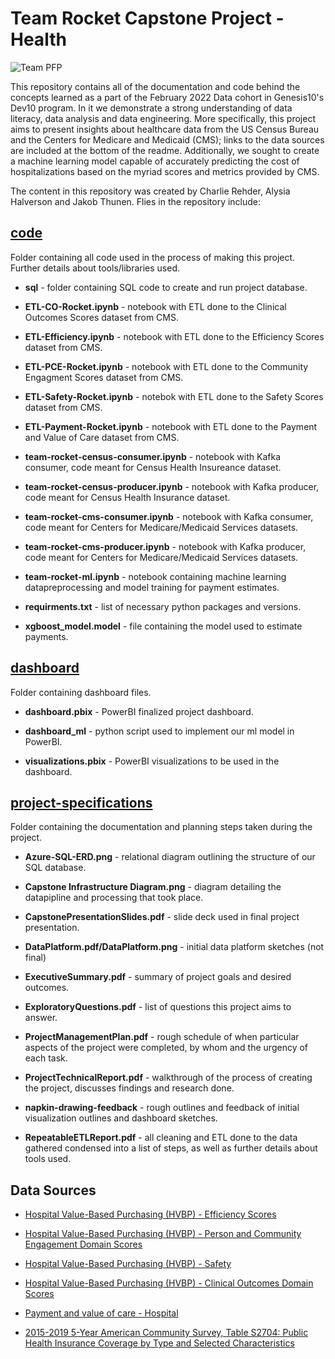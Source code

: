 # Team Rocket Capstone Project - Health

![Team PFP](https://static1.cbrimages.com/wordpress/wp-content/uploads/2021/09/pokemon-team-rocket-1274884-2.jpg)

This repository contains all of the documentation and code behind the concepts learned as a part of the February 2022 Data cohort in Genesis10's Dev10 program. In it we demonstrate a strong understanding of data literacy, data analysis and data engineering. More specifically, this project aims to present insights about healthcare data from the US Census Bureau and the Centers for Medicare and Medicaid (CMS); links to the data sources are included at the bottom of the readme. Additionally, we sought to create a machine learning model capable of accurately predicting the cost of hospitalizations based on the myriad scores and metrics provided by CMS.

The content in this repository was created by Charlie Rehder, Alysia Halverson and Jakob Thunen. Flies in the repository include:

## [code](https://github.com/charlierehder/m11-capstone/tree/master/code)

Folder containing all code used in the process of making this project. Further details about tools/libraries used.

  * **sql** - folder containing SQL code to create and run project database.

  * **ETL-CO-Rocket.ipynb** - notebook with ETL done to the Clinical Outcomes Scores dataset from CMS.

  * **ETL-Efficiency.ipynb** - notebook with ETL done to the Efficiency Scores dataset from CMS.

  * **ETL-PCE-Rocket.ipynb** - notebook with ETL done to the Community Engagment Scores dataset from CMS.

  * **ETL-Safety-Rocket.ipynb** - notebok with ETL done to the Safety Scores dataset from CMS.

  * **ETL-Payment-Rocket.ipynb** - notebook with ETL done to the Payment and Value of Care dataset from CMS.

  * **team-rocket-census-consumer.ipynb** - notebook with Kafka consumer, code meant for Census Health Insureance dataset.

  * **team-rocket-census-producer.ipynb** - notebook with Kafka producer, code meant for Census Health Insurance dataset.

  * **team-rocket-cms-consumer.ipynb** - notebook with Kafka consumer, code meant for Centers for Medicare/Medicaid Services datasets.

  * **team-rocket-cms-producer.ipynb** - notebook with Kafka producer, code meant for Centers for Medicare/Medicaid Services datasets.

  * **team-rocket-ml.ipynb** - notebook containing machine learning datapreprocessing and model training for payment estimates.

  * **requirments.txt** - list of necessary python packages and versions.

  * **xgboost_model.model** - file containing the model used to estimate payments.

## [dashboard](https://github.com/charlierehder/m11-capstone/tree/master/dashboard)

Folder containing dashboard files.

  * **dashboard.pbix** - PowerBI finalized project dashboard.

  * **dashboard_ml** - python script used to implement our ml model in PowerBI.

  * **visualizations.pbix** - PowerBI visualizations to be used in the dashboard.

## [project-specifications](https://github.com/charlierehder/m11-capstone/tree/master/project-specifications)

Folder containing the documentation and planning steps taken during the project.

  * **Azure-SQL-ERD.png** - relational diagram outlining the structure of our SQL database.

  * **Capstone Infrastructure Diagram.png** - diagram detailing the datapipline and processing that took place. 

  * **CapstonePresentationSlides.pdf** - slide deck used in final project presentation.

  * **DataPlatform.pdf/DataPlatform.png** - initial data platform sketches (not final)

  * **ExecutiveSummary.pdf** - summary of project goals and desired outcomes.

  * **ExploratoryQuestions.pdf** - list of questions this project aims to answer.

  * **ProjectManagementPlan.pdf** - rough schedule of when particular aspects of the project were completed, by whom and the urgency of each task.

  * **ProjectTechnicalReport.pdf** - walkthrough of the process of creating the project, discusses findings and research done.

  * **napkin-drawing-feedback** - rough outlines and feedback of initial visualization outlines and dashboard sketches.

  * **RepeatableETLReport.pdf** - all cleaning and ETL done to the data gathered condensed into a list of steps, as well as further details about tools used.

## Data Sources

 * [Hospital Value-Based Purchasing (HVBP) - Efficiency Scores](https://data.cms.gov/provider-data/dataset/su9h-3pvj)

 * [Hospital Value-Based Purchasing (HVBP) - Person and Community Engagement Domain Scores](https://data.cms.gov/provider-data/dataset/avtz-f2ge)

 * [Hospital Value-Based Purchasing (HVBP) - Safety](https://data.cms.gov/provider-data/dataset/dgmq-aat3)

 * [Hospital Value-Based Purchasing (HVBP) - Clinical Outcomes Domain Scores](https://data.cms.gov/provider-data/dataset/pudb-wetr)

 * [Payment and value of care - Hospital](https://data.cms.gov/provider-data/dataset/c7us-v4mf)

 * [2015-2019 5-Year American Community Survey, Table S2704: Public Health Insurance Coverage by Type and Selected Characteristics](https://data.census.gov/cedsci/table?t=Health%20Insurance&g=0100000US%240400000&tid=ACSST5Y2020.S2704&tp=true)
